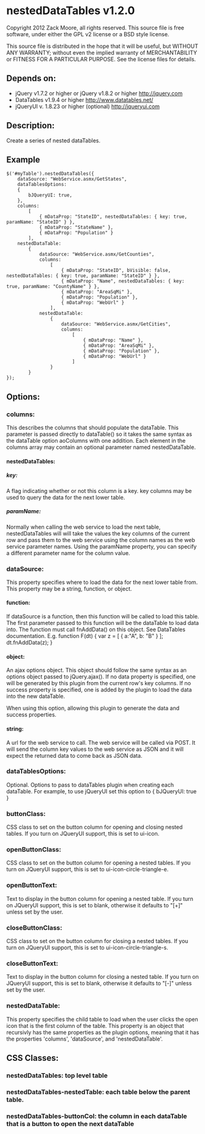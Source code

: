 ﻿nestedDataTables v1.2.0
=========================

Copyright 2012 Zack Moore, all rights reserved.
This source file is free software, under either the GPL v2 license or a BSD style license.

This source file is distributed in the hope that it will be useful, but 
WITHOUT ANY WARRANTY; without even the implied warranty of MERCHANTABILITY 
or FITNESS FOR A PARTICULAR PURPOSE. See the license files for details.

## Depends on:
- jQuery v1.7.2 or higher or jQuery v1.8.2 or higher http://jquery.com
- DataTables v1.9.4 or higher http://www.datatables.net/
- jQueryUI v. 1.8.23 or higher (optional) http://jqueryui.com 

## Description:
Create a series of nested dataTables.

## Example

	$('#myTable').nestedDataTables({
		dataSource: "WebService.asmx/GetStates",
		dataTablesOptions:
		{
			bJQueryUI: true,
		},
		columns:
			[
				{ mDataProp: "StateID", nestedDataTables: { key: true, paramName: "StateID" } },
				{ mDataProp: "StateName" },
				{ mDataProp: "Population" }
			],
		nestedDataTable:
			{
				dataSource: "WebService.asmx/GetCounties",
				columns:
					[
						{ mDataProp: "StateID", bVisible: false, nestedDataTables: { key: true, paramName: "StateID" } },
						{ mDataProp: "Name", nestedDataTables: { key: true, paramName: "CountyName" } },
						{ mDataProp: "AreaSqMi" },
						{ mDataProp: "Population" },
						{ mDataProp: "WebUrl" }
					],
				nestedDataTable:
					{
						dataSource: "WebService.asmx/GetCities",
						columns:
							[
								{ mDataProp: "Name" },
								{ mDataProp: "AreaSqMi" },
								{ mDataProp: "Population" },
								{ mDataProp: "WebUrl" }
							]
					}
			}
	});

## Options:
###    columns: 
This describes the columns that should populate the dataTable. This parameter is passed directly to dataTable() so it takes the same syntax as the dataTable 
option aoColumns with one addition. Each element in the columns array may contain an optional parameter named nestedDataTable.

####        nestedDataTables: 
#####            key:
A flag indicating whether or not this column is a key. key columns may be used to query the data for the next lower table. 

#####            paramName: 
Normally when calling the web service to load the next table, nestedDataTables will will take the values the key columns of the current row
and pass them to the web service using the column names as the web service parameter names. Using the paramName property, you can specify 
a different parameter name for the column value.

###    dataSource: 
This property specifies where to load the data for the next lower table from.
This property may be a string, function, or object.
        
####        function: 
If dataSource is a function, then this function will be called to load this table. The first parameter passed to this function will be the dataTable to load 
data into. The function must call fnAddData() on this object. See DataTables documentation.
E.g. function F(dt) { var z = [ { a:"A", b: "B" } ]; dt.fnAddData(z); }

####        object: 
An ajax options object. This object should follow the same syntax as an options object passed to jQuery.ajax(). If no data property is specified, one
will be generated by this plugin from the current row's key columns. If no success property is specified, one is added by the plugin to load the data
into the new dataTable.

When using this option, allowing this plugin to generate the data and success properties.

####        string: 
A url for the web service to call. The web service will be called via POST. It will send the column key values to the web service as JSON and
it will expect the returned data to come back as JSON data.

###    dataTablesOptions:
Optional. Options to pass to dataTables plugin when creating each dataTable. For example, to use jQueryUI set this option to { bJQueryUI: true }

###    buttonClass:
CSS class to set on the button column for opening and closing nested tables. If you turn on JQueryUI support, this is set to ui-icon.

###    openButtonClass:
CSS class to set on the button column for opening a nested tables. If you turn on JQueryUI support, this is set to ui-icon-circle-triangle-e.

###    openButtonText: 
Text to display in the button column for opening a nested table. If you turn on JQueryUI support, this is set to blank, otherwise it defaults to "[+]" unless set by the user.

###    closeButtonClass: 
CSS class to set on the button column for closing a nested tables. If you turn on JQueryUI support, this is set to ui-icon-circle-triangle-s.

###    closeButtonText: 
Text to display in the button column for closing a nested table. If you turn on JQueryUI support, this is set to blank, otherwise it defaults to "[-]" unless set by the user.

###    nestedDataTable: 
This property specifies the child table to load when the user clicks the open icon that is the first column of the table. This property is an object
that recursivly has the same properties as the plugin options, meaning that it has the properties 'columns', 'dataSource', and 'nestedDataTable'.

## CSS Classes:
###    nestedDataTables: top level table

###    nestedDataTables-nestedTable: each table below the parent table.

###    nestedDataTables-buttonCol: the column in each dataTable that is a button to open the next dataTable
